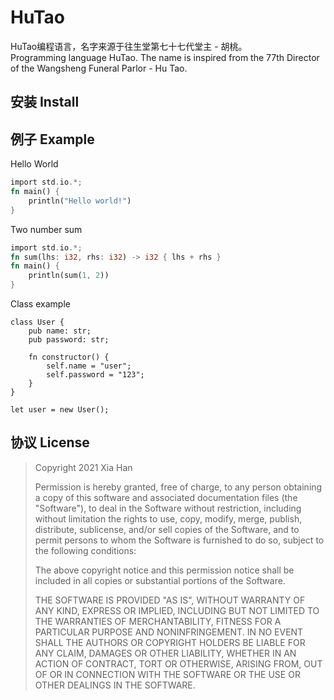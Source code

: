 # HuTao
HuTao编程语言，名字来源于往生堂第七十七代堂主 - 胡桃。  
Programming language HuTao. The name is inspired from the 77th Director of the Wangsheng Funeral Parlor - Hu Tao.  



## 安装 Install





## 例子 Example

Hello World

```rust
import std.io.*;
fn main() {
    println("Hello world!")
}
```

Two number sum

```rust
import std.io.*;
fn sum(lhs: i32, rhs: i32) -> i32 { lhs + rhs }
fn main() {
    println(sum(1, 2))
}
```

Class example

```
class User {
	pub name: str;
	pub password: str;
	
	fn constructor() {
		self.name = "user";
		self.password = "123";
	}
}

let user = new User();

```



## 协议 License

> Copyright 2021 Xia Han
>
> Permission is hereby granted, free of charge, to any person obtaining a copy of this software and associated documentation files (the "Software"), to deal in the Software without restriction, including without limitation the rights to use, copy, modify, merge, publish, distribute, sublicense, and/or sell copies of the Software, and to permit persons to whom the Software is furnished to do so, subject to the following conditions:
>
> The above copyright notice and this permission notice shall be included in all copies or substantial portions of the Software.
>
> THE SOFTWARE IS PROVIDED "AS IS", WITHOUT WARRANTY OF ANY KIND, EXPRESS OR IMPLIED, INCLUDING BUT NOT LIMITED TO THE WARRANTIES OF MERCHANTABILITY, FITNESS FOR A PARTICULAR PURPOSE AND NONINFRINGEMENT. IN NO EVENT SHALL THE AUTHORS OR COPYRIGHT HOLDERS BE LIABLE FOR ANY CLAIM, DAMAGES OR OTHER LIABILITY, WHETHER IN AN ACTION OF CONTRACT, TORT OR OTHERWISE, ARISING FROM, OUT OF OR IN CONNECTION WITH THE SOFTWARE OR THE USE OR OTHER DEALINGS IN THE SOFTWARE.
